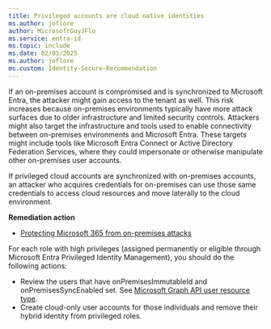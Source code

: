 ```yaml
---
title: Privileged accounts are cloud native identities  
ms.author: joflore
author: MicrosoftGuyJFlo
ms.service: entra-id
ms.topic: include
ms.date: 02/03/2025
ms.author: joflore
ms.custom: Identity-Secure-Recommendation
---
```

If an on-premises account is compromised and is synchronized to Microsoft Entra, the attacker might gain access to the tenant as well. This risk increases because on-premises environments typically have more attack surfaces due to older infrastructure and limited security controls. Attackers might also target the infrastructure and tools used to enable connectivity between on-premises environments and Microsoft Entra. These targets might include tools like Microsoft Entra Connect or Active Directory Federation Services, where they could impersonate or otherwise manipulate other on-premises user accounts.

If privileged cloud accounts are synchronized with on-premises accounts, an attacker who acquires credentials for on-premises can use those same credentials to access cloud resources and move laterally to the cloud environment.

**Remediation action**

- [Protecting Microsoft 365 from on-premises attacks](/entra/architecture/protect-m365-from-on-premises-attacks#specific-security-recommendations)

For each role with high privileges (assigned permanently or eligible through Microsoft Entra Privileged Identity Management), you should do the following actions:

- Review the users that have onPremisesImmutableId and onPremisesSyncEnabled set. See [Microsoft Graph API user resource type](/graph/api/resources/user).
- Create cloud-only user accounts for those individuals and remove their hybrid identity from privileged roles.
